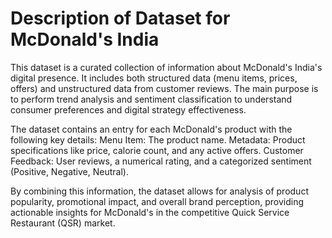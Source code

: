 # Description of Dataset for McDonald's India
This dataset is a curated collection of information about McDonald's India's digital presence. It includes both structured data (menu items, prices, offers) and unstructured data from customer reviews. The main purpose is to perform trend analysis and sentiment classification to understand consumer preferences and digital strategy effectiveness.

The dataset contains an entry for each McDonald's product with the following key details:
Menu Item: The product name.
Metadata: Product specifications like price, calorie count, and any active offers.
Customer Feedback: User reviews, a numerical rating, and a categorized sentiment (Positive, Negative, Neutral).

By combining this information, the dataset allows for analysis of product popularity, promotional impact, and overall brand perception, providing actionable insights for McDonald's in the competitive Quick Service Restaurant (QSR) market.
